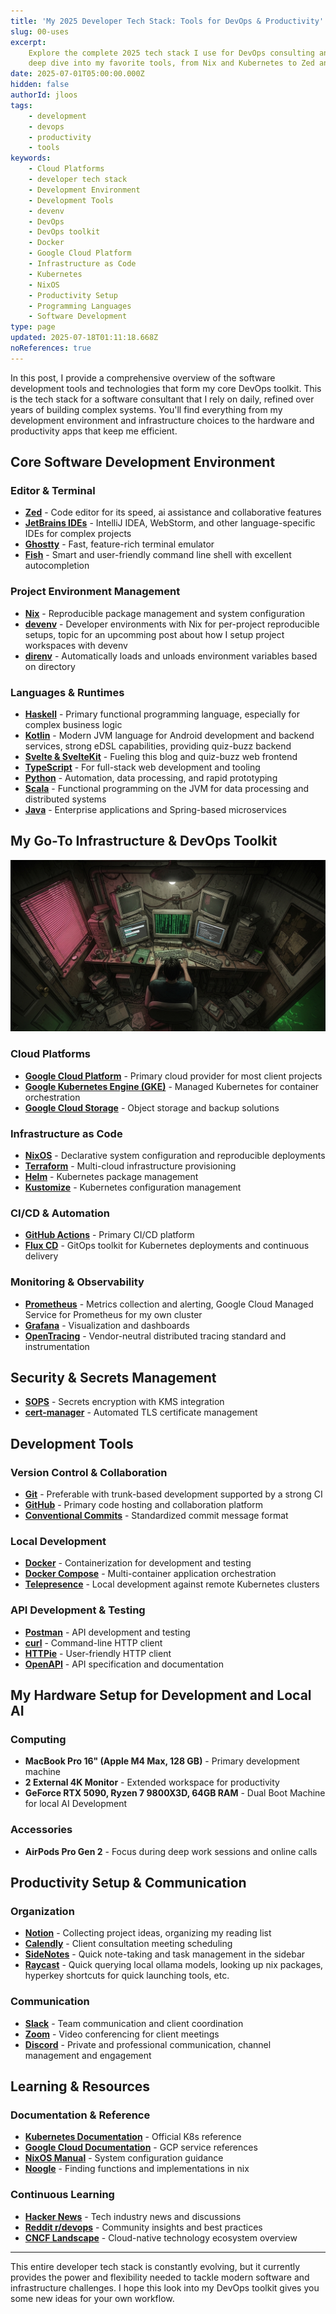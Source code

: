 ```yaml
---
title: 'My 2025 Developer Tech Stack: Tools for DevOps & Productivity'
slug: 00-uses
excerpt:
    Explore the complete 2025 tech stack I use for DevOps consulting and software development. A
    deep dive into my favorite tools, from Nix and Kubernetes to Zed and SvelteKit.
date: 2025-07-01T05:00:00.000Z
hidden: false
authorId: jloos
tags:
    - development
    - devops
    - productivity
    - tools
keywords:
    - Cloud Platforms
    - developer tech stack
    - Development Environment
    - Development Tools
    - devenv
    - DevOps
    - DevOps toolkit
    - Docker
    - Google Cloud Platform
    - Infrastructure as Code
    - Kubernetes
    - NixOS
    - Productivity Setup
    - Programming Languages
    - Software Development
type: page
updated: 2025-07-18T01:11:18.668Z
noReferences: true
---
```


In this post, I provide a comprehensive overview of the software development tools and technologies
that form my core DevOps toolkit. This is the tech stack for a software consultant that I rely on
daily, refined over years of building complex systems. You'll find everything from my development
environment and infrastructure choices to the hardware and productivity apps that keep me efficient.

## Core Software Development Environment

### Editor & Terminal

- **[Zed](https://zed.dev/)** - Code editor for its speed, ai assistance and collaborative features
- **[JetBrains IDEs](https://www.jetbrains.com/)** - IntelliJ IDEA, WebStorm, and other
  language-specific IDEs for complex projects
- **[Ghostty](https://mitchellh.com/ghostty)** - Fast, feature-rich terminal emulator
- **[Fish](https://fishshell.com/)** - Smart and user-friendly command line shell with excellent
  autocompletion

### Project Environment Management

- **[Nix](https://nixos.org/)** - Reproducible package management and system configuration
- **[devenv](https://devenv.sh/)** - Developer environments with Nix for per-project reproducible
  setups, topic for an upcomming post about how I setup project workspaces with devenv
- **[direnv](https://direnv.net/)** - Automatically loads and unloads environment variables based on
  directory

### Languages & Runtimes

- **[Haskell](https://www.haskell.org/)** - Primary functional programming language, especially for
  complex business logic
- **[Kotlin](https://kotlinlang.org/)** - Modern JVM language for Android development and backend
  services, strong eDSL capabilities, providing quiz-buzz backend
- **[Svelte & SvelteKit](https://svelte.dev)** - Fueling this blog and quiz-buzz web frontend
- **[TypeScript](https://www.typescriptlang.org/)** - For full-stack web development and tooling
- **[Python](https://www.python.org/)** - Automation, data processing, and rapid prototyping
- **[Scala](https://www.scala-lang.org/)** - Functional programming on the JVM for data processing
  and distributed systems
- **[Java](https://www.oracle.com/java/)** - Enterprise applications and Spring-based microservices

## My Go-To Infrastructure & DevOps Toolkit

![A cinematic, birdeye view of a developer in a dark, cluttered apartment reminiscent of The Matrix. The room is filled with multiple CRT monitors, wires, and old computer parts. One monitor displays the green Matrix code. The lighting is dim, primarily from the screens, with harsh shadows and a violet neon glow from a window. The style is gritty, late-90s cyberpunk with a rough, Animatrix sketch-like quality, conveying a sense of unease and digital confinement.](/src/lib/assets/images/posts/00-uses/67c3e2f3-8732-44e4-a8b5-b876b6c3c59.png)

### Cloud Platforms

- **[Google Cloud Platform](https://cloud.google.com/)** - Primary cloud provider for most client
  projects
- **[Google Kubernetes Engine (GKE)](https://cloud.google.com/kubernetes-engine)** - Managed
  Kubernetes for container orchestration
- **[Google Cloud Storage](https://cloud.google.com/storage)** - Object storage and backup solutions

### Infrastructure as Code

- **[NixOS](https://nixos.org/)** - Declarative system configuration and reproducible deployments
- **[Terraform](https://www.terraform.io/)** - Multi-cloud infrastructure provisioning
- **[Helm](https://helm.sh/)** - Kubernetes package management
- **[Kustomize](https://kustomize.io/)** - Kubernetes configuration management

### CI/CD & Automation

- **[GitHub Actions](https://github.com/features/actions)** - Primary CI/CD platform
- **[Flux CD](https://fluxcd.io/)** - GitOps toolkit for Kubernetes deployments and continuous
  delivery

### Monitoring & Observability

- **[Prometheus](https://prometheus.io/)** - Metrics collection and alerting, Google Cloud Managed
  Service for Prometheus for my own cluster
- **[Grafana](https://grafana.com/)** - Visualization and dashboards
- **[OpenTracing](https://opentracing.io/)** - Vendor-neutral distributed tracing standard and
  instrumentation

## Security & Secrets Management

- **[SOPS](https://github.com/mozilla/sops)** - Secrets encryption with KMS integration
- **[cert-manager](https://cert-manager.io/)** - Automated TLS certificate management

## Development Tools

### Version Control & Collaboration

- **[Git](https://git-scm.com/)** - Preferable with trunk-based development supported by a strong CI
- **[GitHub](https://github.com/)** - Primary code hosting and collaboration platform
- **[Conventional Commits](https://www.conventionalcommits.org/)** - Standardized commit message
  format

### Local Development

- **[Docker](https://www.docker.com/)** - Containerization for development and testing
- **[Docker Compose](https://docs.docker.com/compose/)** - Multi-container application orchestration
- **[Telepresence](https://www.telepresence.io/)** - Local development against remote Kubernetes
  clusters

### API Development & Testing

- **[Postman](https://www.postman.com/)** - API development and testing
- **[curl](https://curl.se/)** - Command-line HTTP client
- **[HTTPie](https://httpie.io/)** - User-friendly HTTP client
- **[OpenAPI](https://www.openapis.org/)** - API specification and documentation

## My Hardware Setup for Development and Local AI

### Computing

- **MacBook Pro 16" (Apple M4 Max, 128 GB)** - Primary development machine
- **2 External 4K Monitor** - Extended workspace for productivity
- **GeForce RTX 5090, Ryzen 7 9800X3D, 64GB RAM** - Dual Boot Machine for local AI Development

### Accessories

- **AirPods Pro Gen 2** - Focus during deep work sessions and online calls

## Productivity Setup & Communication

### Organization

- **[Notion](https://www.notion.so/)** - Collecting project ideas, organizing my reading list
- **[Calendly](https://calendly.com/)** - Client consultation meeting scheduling
- **[SideNotes](https://www.apptorium.com/sidenotes)** - Quick note-taking and task management in
  the sidebar
- **[Raycast](https://www.raycast.com)** - Quick querying local ollama models, looking up nix
  packages, hyperkey shortcuts for quick launching tools, etc.

### Communication

- **[Slack](https://slack.com/)** - Team communication and client coordination
- **[Zoom](https://zoom.us/)** - Video conferencing for client meetings
- **[Discord](https://discord.com/)** - Private and professional communication, channel management
  and engagement

## Learning & Resources

### Documentation & Reference

- **[Kubernetes Documentation](https://kubernetes.io/docs/)** - Official K8s reference
- **[Google Cloud Documentation](https://cloud.google.com/docs)** - GCP service references
- **[NixOS Manual](https://nixos.org/manual/nixos/stable/)** - System configuration guidance
- **[Noogle](https://noogle.dev)** - Finding functions and implementations in nix

### Continuous Learning

- **[Hacker News](https://news.ycombinator.com/)** - Tech industry news and discussions
- **[Reddit r/devops](https://reddit.com/r/devops)** - Community insights and best practices
- **[CNCF Landscape](https://landscape.cncf.io/)** - Cloud-native technology ecosystem overview

---

This entire developer tech stack is constantly evolving, but it currently provides the power and
flexibility needed to tackle modern software and infrastructure challenges. I hope this look into my
DevOps toolkit gives you some new ideas for your own workflow.

